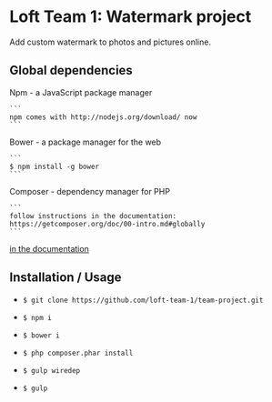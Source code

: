 # Loft Team 1: Watermark project
Add custom watermark to photos and pictures online.

Global dependencies
-------------------

Npm - a JavaScript package manager

    ```
    npm comes with http://nodejs.org/download/ now
    ```

Bower - a package manager for the web

    ```
    $ npm install -g bower
    ```

Composer - dependency manager for PHP

    ```
    follow instructions in the documentation:
    https://getcomposer.org/doc/00-intro.md#globally
    ```
[in the documentation](https://getcomposer.org/doc/00-intro.md#globally)

Installation / Usage
--------------------

* ```$ git clone https://github.com/loft-team-1/team-project.git```

* ```$ npm i```

* ```$ bower i```

* ```$ php composer.phar install```

* ```$ gulp wiredep```

* ```$ gulp```
